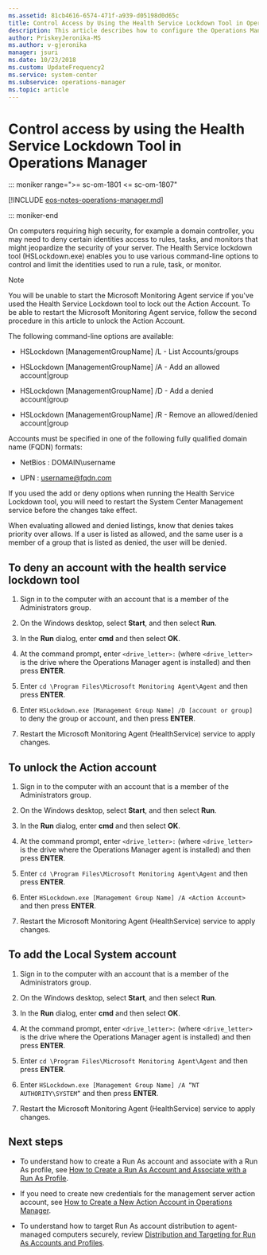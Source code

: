 ```yaml
---
ms.assetid: 81cb4616-6574-471f-a939-d05198d0d65c
title: Control Access by Using the Health Service Lockdown Tool in Operations Manager
description: This article describes how to configure the Operations Manager agent Health Service with restricted privileges.
author: PriskeyJeronika-MS
ms.author: v-gjeronika
manager: jsuri
ms.date: 10/23/2018
ms.custom: UpdateFrequency2
ms.service: system-center
ms.subservice: operations-manager
ms.topic: article
---
```


# Control access by using the Health Service Lockdown Tool in Operations Manager

::: moniker range=">= sc-om-1801 <= sc-om-1807"

[!INCLUDE [eos-notes-operations-manager.md](../includes/eos-notes-operations-manager.md)]

::: moniker-end

On computers requiring high security, for example a domain controller, you may need to deny certain identities access to rules, tasks, and monitors that might jeopardize the security of your server. The Health Service lockdown tool (HSLockdown.exe) enables you to use various command-line options to control and limit the identities used to run a rule, task, or monitor.  

> [!NOTE]  
> You will be unable to start the Microsoft Monitoring Agent service if you've used the Health Service Lockdown tool to lock out the Action Account. To be able to restart the Microsoft Monitoring Agent service, follow the second procedure in this article to unlock the Action Account.  

The following command\-line options are available:  

-   HSLockdown \[ManagementGroupName\] /L - List Accounts\/groups  

-   HSLockdown \[ManagementGroupName\] /A - Add an allowed account|group  

-   HSLockdown \[ManagementGroupName\] /D - Add a denied account|group  

-   HSLockdown \[ManagementGroupName\] /R - Remove an allowed\/denied account|group  

Accounts must be specified in one of the following fully qualified domain name (FQDN) formats:  

- NetBios : DOMAIN\username  

- UPN     : username@fqdn.com  

If you used the add or deny options when running the Health Service Lockdown tool, you will need to restart the System Center Management service before the changes take effect.  

When evaluating allowed and denied listings, know that denies takes priority over allows. If a user is listed as allowed, and the same user is a member of a group that is listed as denied, the user will be denied.  

## To deny an account with the health service lockdown tool  

1.  Sign in to the computer with an account that is a member of the Administrators group.  

2.  On the Windows desktop, select **Start**, and then select **Run**.  

3.  In the **Run** dialog, enter **cmd** and then select **OK**.  

4.  At the command prompt, enter ```<drive_letter>:``` (where ```<drive_letter>``` is the drive where the Operations Manager agent is installed) and then press **ENTER**.  

5.  Enter `cd \Program Files\Microsoft Monitoring Agent\Agent` and then press **ENTER**.  

6.  Enter `HSLockdown.exe [Management Group Name] /D [account or group]` to deny the group or account, and then press **ENTER**.  

7.  Restart the Microsoft Monitoring Agent (HealthService) service to apply changes.

## To unlock the Action account  

1.  Sign in to the computer with an account that is a member of the Administrators group.  

2.  On the Windows desktop, select **Start**, and then select **Run**.  

3.  In the **Run** dialog, enter **cmd** and then select **OK**.  

4.  At the command prompt, enter ```<drive_letter>:``` (where ```<drive_letter>``` is the drive where the Operations Manager agent is installed) and then press **ENTER**.  

5.  Enter `cd \Program Files\Microsoft Monitoring Agent\Agent` and then press **ENTER**.  

6.  Enter `HSLockdown.exe [Management Group Name] /A <Action Account>` and then press **ENTER**.  

7.  Restart the Microsoft Monitoring Agent (HealthService) service to apply changes.

## To add the Local System account

1.  Sign in to the computer with an account that is a member of the Administrators group.  

2.  On the Windows desktop, select **Start**, and then select **Run**.  

3.  In the **Run** dialog, enter **cmd** and then select **OK**.  

4.  At the command prompt, enter ```<drive_letter>:``` (where ```<drive_letter>``` is the drive where the Operations Manager agent is installed) and then press **ENTER**.  

5.  Enter `cd \Program Files\Microsoft Monitoring Agent\Agent` and then press **ENTER**.  

6.  Enter `HSLockdown.exe [Management Group Name] /A “NT AUTHORITY\SYSTEM”` and then press **ENTER**.

7.  Restart the Microsoft Monitoring Agent (HealthService) service to apply changes.

## Next steps

- To understand how to create a Run As account and associate with a Run As profile, see [How to Create a Run As Account and Associate with a Run As Profile](manage-security-create-runas-link-profile.md).

- If you need to create new credentials for the management server action account, see [How to Create a New Action Account in Operations Manager](manage-security-create-runas-actionaccount.md).

- To understand how to target Run As account distribution to agent-managed computers securely, review [Distribution and Targeting for Run As Accounts and Profiles](manage-security-dist-target-runas-profiles.md).  

